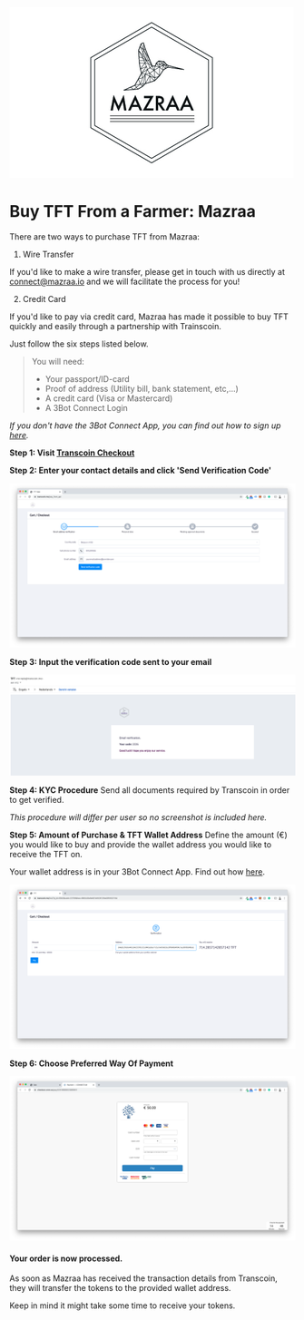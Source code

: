 ![alt](./img/mazraa_logo.jpg)

# Buy TFT From a Farmer: Mazraa 

There are two ways to purchase TFT from Mazraa:

1. Wire Transfer

 If you'd like to make a wire transfer, please get in touch with us directly at connect@mazraa.io and we will facilitate the process for you!

2. Credit Card

If you'd like to pay via credit card, Mazraa has made it possible to buy TFT quickly and easily through a partnership with Trainscoin.

Just follow the six steps listed below.

>You will need:
>
>- Your passport/ID-card
>- Proof of address (Utility bill, bank statement, etc,...)
>- A credit card (Visa or Mastercard)
>- A 3Bot Connect Login

_If you don't have the 3Bot Connect App, you can find out how to sign up [here](3bot_app.md)._

**Step 1: Visit [Transcoin Checkout](https://transcoin.me/site/token_pay?p_id=6943&lang=en&sign=282aaae9f5a38ba19ef1ec9dd5b89903)**

**Step 2: Enter your contact details and click 'Send Verification Code'**

![alt text](./img/transcoin_contactdetails.png)

**Step 3: Input the verification code sent to your email**

![alt text](./img/transcoin_mail.png)

**Step 4: KYC Procedure**
Send all documents required by Transcoin in order to get verified.

_This procedure will differ per user so no screenshot is included here._

**Step 5: Amount of Purchase & TFT Wallet Address**
Define the amount (€) you would like to buy and provide the wallet address you would like to receive the TFT on.

Your wallet address is in your 3Bot Connect App. Find out how [here](3bot_app.md).

![alt text](./img/transcoin_amounts.png)

**Step 6: Choose Preferred Way Of Payment**

![alt text](./img/transcoin_psp.png)

#### **Your order is now processed.**
As soon as Mazraa has received the transaction details from Transcoin, they will transfer the tokens to the provided wallet address.

Keep in mind it might take some time to receive your tokens.